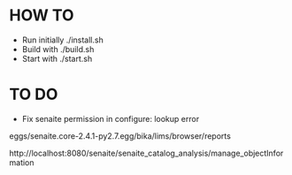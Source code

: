 # HOW TO
* Run initially ./install.sh
* Build with ./build.sh
* Start with ./start.sh

# TO DO
* Fix senaite permission in configure: lookup error

eggs/senaite.core-2.4.1-py2.7.egg/bika/lims/browser/reports

http://localhost:8080/senaite/senaite_catalog_analysis/manage_objectInformation